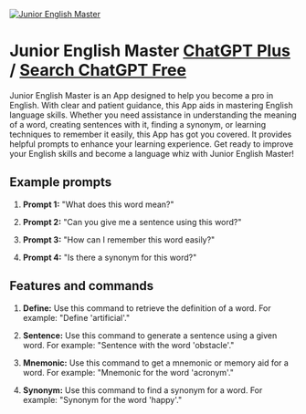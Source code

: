 
[![Junior English Master](https://files.oaiusercontent.com/file-w4wLtZMPILUpQWbIhkNuLfen?se=2123-10-18T14%3A47%3A26Z&sp=r&sv=2021-08-06&sr=b&rscc=max-age%3D31536000%2C%20immutable&rscd=attachment%3B%20filename%3Dcd6a1848-b0f5-42e5-9fb6-f876e96f7cc3.png&sig=FLUhD3djyagXMlyDP0%2B6APg4LoPIHzDwn3tmiogqXfE%3D)](https://chat.openai.com/g/g-o0y8vB11U-junior-english-master)

# Junior English Master [ChatGPT Plus](https://chat.openai.com/g/g-o0y8vB11U-junior-english-master) / [Search ChatGPT Free](https://gptcall.net/index.html#/?search=Junior%20English%20Master)

Junior English Master is an App designed to help you become a pro in English. With clear and patient guidance, this App aids in mastering English language skills. Whether you need assistance in understanding the meaning of a word, creating sentences with it, finding a synonym, or learning techniques to remember it easily, this App has got you covered. It provides helpful prompts to enhance your learning experience. Get ready to improve your English skills and become a language whiz with Junior English Master!

## Example prompts

1. **Prompt 1:** "What does this word mean?"

2. **Prompt 2:** "Can you give me a sentence using this word?"

3. **Prompt 3:** "How can I remember this word easily?"

4. **Prompt 4:** "Is there a synonym for this word?"

## Features and commands

1. **Define:** Use this command to retrieve the definition of a word. For example: "Define 'artificial'."

2. **Sentence:** Use this command to generate a sentence using a given word. For example: "Sentence with the word 'obstacle'."

3. **Mnemonic:** Use this command to get a mnemonic or memory aid for a word. For example: "Mnemonic for the word 'acronym'."

4. **Synonym:** Use this command to find a synonym for a word. For example: "Synonym for the word 'happy'."


